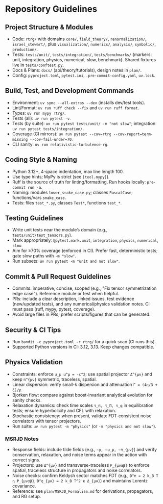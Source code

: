 # Repository Guidelines

## Project Structure & Modules
- Code: `rtrg/` with domains `core/`, `field_theory/`, `renormalization/`, `israel_stewart/`, plus `visualization/`, `numerics/`, `analysis/`, `symbolic/`, `production/`.
- Tests: `tests/unit/`, `tests/integration/`, `tests/benchmarks/` (markers: unit, integration, physics, numerical, slow, benchmark). Shared fixtures live in `tests/conftest.py`.
- Docs & Plans: `docs/` (api/theory/tutorials), design notes in `plan/`.
- Config: `pyproject.toml`, `pytest.ini`, `.pre-commit-config.yaml`, `uv.lock`.

## Build, Test, and Development Commands
- Environment: `uv sync --all-extras --dev` (installs dev/test tools).
- Lint/Format: `uv run ruff check --fix` and `uv run ruff format`.
- Types: `uv run mypy rtrg/`.
- Tests (all): `uv run pytest -v`.
- Tests (by suite): `uv run pytest tests/unit/ -m "not slow"`; integration: `uv run pytest tests/integration/`.
- Coverage (CI mirrors): `uv run pytest --cov=rtrg --cov-report=term-missing --cov-fail-under=70`.
- CLI sanity: `uv run relativistic-turbulence-rg`.

## Coding Style & Naming
- Python 3.12+, 4‑space indentation, max line length 100.
- Use type hints; MyPy is strict (see `[tool.mypy]`).
- Ruff is the source of truth for linting/formatting. Run hooks locally: `pre-commit run -a`.
- Naming: modules `lower_snake_case.py`; classes `PascalCase`; functions/vars `snake_case`.
- Tests: files `test_*.py`, classes `Test*`, functions `test_*`.

## Testing Guidelines
- Write unit tests near the module’s domain (e.g., `tests/unit/test_tensors.py`).
- Mark appropriately: `@pytest.mark.unit`, `integration`, `physics`, `numerical`, `slow`.
- Aim for ≥70% coverage (enforced in CI). Prefer fast, deterministic tests; gate slow paths with `-m "slow"`.
- Run subsets: `uv run pytest -m "unit and not slow"`.

## Commit & Pull Request Guidelines
- Commits: imperative, concise, scoped (e.g., "Fix tensor symmetrization edge case"). Reference module or test when helpful.
- PRs: include a clear description, linked issues, test evidence (new/updated tests), and any numerical/physics validation notes. CI must pass (ruff, mypy, pytest, coverage).
- Avoid large files in PRs; prefer scripts/figures that can be generated.

## Security & CI Tips
- Run `bandit -c pyproject.toml -r rtrg/` for a quick scan (CI runs this).
- Supported Python versions in CI: 3.12, 3.13. Keep changes compatible.

## Physics Validation
- Constraints: enforce `u_μ u^μ = -c^2`; use spatial projector `Δ^{μν}` and keep `π^{μν}` symmetric, traceless, spatial.
- Linear dispersion: verify small-k dispersion and attenuation `Γ = (4η/3 + ζ)/ρ`.
- Bjorken flow: compare against boost-invariant analytical evolution for sanity checks.
- Relaxation dynamics: check time scales `τ_π, τ_Π, τ_q` in equilibration tests; ensure hyperbolicity and CFL with relaxation.
- Stochastic consistency: when present, validate FDT-consistent noise correlators with tensor projectors.
- Run suite: `uv run pytest -m "physics"` (or `-m "physics and not slow"`).

### MSRJD Notes
- Response fields: include tilde fields (e.g., `~ρ, ~u_μ, ~π_{μν}`) and verify conservation, relaxation, and noise terms appear in the action with correct signs.
- Projectors: use `Δ^{μν}` and transverse-traceless `P_{μναβ}` to enforce spatial, traceless structure in propagators and noise correlators.
- Noise checks: confirm Keldysh sector matches FDT (e.g., `D^π = 2 k_B T η P_{μναβ}`, `D^q_{μν} = 2 k_B T^2 κ Δ_{μν}`) and maintains Lorentz covariance.
- Reference: see `plan/MSRJD_Formalism.md` for derivations, propagators, and RG setup.
